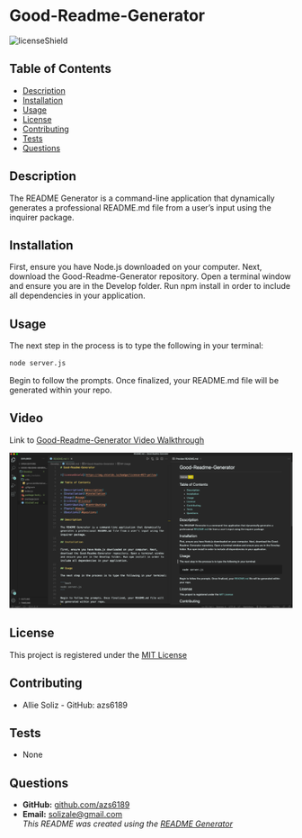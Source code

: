 # Good-Readme-Generator

![licenseShield](https://img.shields.io/badge/license-MIT-yellow)

## Table of Contents

- [Description](#description)
- [Installation](#installation)
- [Usage](#usage)
- [License](#license)
- [Contributing](#contributing)
- [Tests](#tests)
- [Questions](#questions)

## Description

The README Generator is a command-line application that dynamically generates a professional README.md file from a user’s input using the inquirer package.

## Installation

First, ensure you have Node.js downloaded on your computer. Next, download the Good-Readme-Generator repository. Open a terminal window and ensure you are in the Develop folder. Run npm install in order to include all dependencies in your application.

## Usage

The next step in the process is to type the following in your terminal:

```bash
node server.js
```

Begin to follow the prompts. Once finalized, your README.md file will be generated within your repo.

## Video

Link to [Good-Readme-Generator Video Walkthrough](https://drive.google.com/file/d/1WNiwciQzrEhzqrhNfmEhhf8wspItfrZY/view?usp=sharing)

![alt text](./assets/Good-Readme-Generator-Image.png)

## License

This project is registered under the [MIT License](/LICENSE)

## Contributing

- Allie Soliz - GitHub: azs6189

## Tests

- None

## Questions

- **GitHub:** [github.com/azs6189](https://github.com/azs6189)
- **Email:** [solizale@gmail.com](mailto:solizale@gmail.com)  
  _This README was created using the [README Generator](https://github.com/azs6189/Good-Readme-Generator)_
